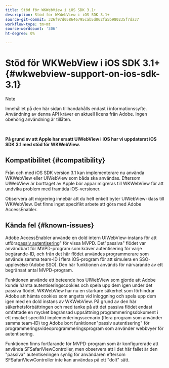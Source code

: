 ```yaml
---
title: Stöd för WKWebView i iOS SDK 3.1+
description: Stöd för WKWebView i iOS SDK 3.1+
source-git-commit: 326f97d058646795cab5d062fa5b980235f7da37
workflow-type: tm+mt
source-wordcount: '306'
ht-degree: 0%

---
```



# Stöd för WKWebView i iOS SDK 3.1+ {#wkwebview-support-on-ios-sdk-3.1}

>[!NOTE]
>
>Innehållet på den här sidan tillhandahålls endast i informationssyfte. Användning av denna API kräver en aktuell licens från Adobe. Ingen obehörig användning är tillåten.

</br>

**På grund av att Apple har ersatt UIWebView i iOS har vi uppdaterat iOS SDK 3.1 med stöd för WKWebView.**

## Kompatibilitet {#compatibility}

Från och med iOS SDK version 3.1 kan implementerare nu använda WKWebView eller UIWebView som båda ska användas. Eftersom UIWebView är borttaget av Apple bör appar migreras till WKWebView för att undvika problem med framtida iOS-versioner.

Observera att migrering innebär att du helt enkelt byter UIWebView-klass till WKWebView. Det finns inget specifikt arbete att göra med Adobe AccessEnabler.

## Kända fel {#known-issues}

Adobe AccessEnabler använde en dold intern UIWebView-instans för att utföra[passiv autentisering](/help/authentication/sso-passive-authn.md)&quot; för vissa MVPD. Det&quot;passiva&quot; flödet var användbart för MVPD-program som kräver autentisering för varje begärande-ID, och från det här flödet användes programmerare som använde samma team-ID i flera iOS-program för att simulera en SSO-upplevelse (Adobe SSO). Den här funktionen används för närvarande av ett begränsat antal MVPD-program.

Funktionen använde ett beteende hos UIWebView som gjorde att Adobe kunde hämta autentiseringscookies och spela upp dem igen under det passiva flödet. WKWebView har nu en starkare säkerhet som förhindrar Adobe att hämta cookies som angetts vid inloggning och spela upp dem igen med en dold instans av WKWebView. På grund av den här säkerhetsförbättringen och med tanke på att det passiva flödet endast omfattade en mycket begränsad uppsättning programmeringsdokument i ett mycket specifikt implementeringsscenario (flera program som använder samma team-ID) tog Adobe bort funktionen&quot;passiv autentisering&quot; för programmeringsvideoprogrammeringsprogram som använder webbvyer för autentisering.

Funktionen finns fortfarande för MVPD-program som är konfigurerade att använda SFSafariViewController, men observera att i det här fallet är den &quot;passiva&quot; autentiseringen synlig för användaren eftersom SFSafariViewController inte kan användas på ett &quot;dolt&quot; sätt.
